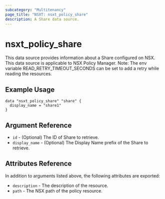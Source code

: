 ```yaml
---
subcategory: "Multitenancy"
page_title: "NSXT: nsxt_policy_share"
description: A Share data source.
---
```


# nsxt_policy_share

This data source provides information about a Share configured on NSX.
This data source is applicable to NSX Policy Manager.
Note: The env variable READ_RETRY_TIMEOUT_SECONDS can be set to add a retry while reading the resources.

## Example Usage

```hcl
data "nsxt_policy_share" "share" {
  display_name = "share1"
}
```

## Argument Reference

* `id` - (Optional) The ID of Share to retrieve.
* `display_name` - (Optional) The Display Name prefix of the Share to retrieve.

## Attributes Reference

In addition to arguments listed above, the following attributes are exported:

* `description` - The description of the resource.
* `path` - The NSX path of the policy resource.
